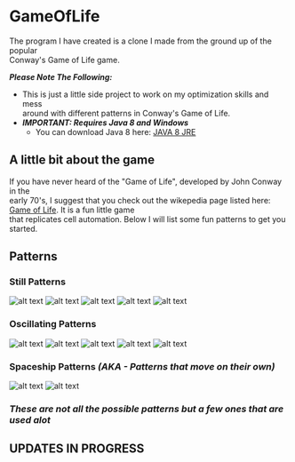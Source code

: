 # GameOfLife
The program I have created is a clone I made from the ground up of the popular  
Conway's Game of Life game.  

***Please Note The Following:***
* This is just a little side project to work on my optimization skills and mess  
  around with different patterns in Conway's Game of Life.
* ***IMPORTANT: Requires Java 8 and Windows***
  * You can download Java 8 here: [JAVA 8 JRE](https://www.oracle.com/technetwork/java/javase/downloads/jre8-downloads-2133155.html)

## A little bit about the game
If you have never heard of the "Game of Life", developed by John Conway in the  
early 70's, I suggest that you check out the wikepedia page listed here:
[Game of Life](https://en.wikipedia.org/wiki/Conway%27s_Game_of_Life). It is a fun little game   
that replicates cell automation. Below I will list some fun patterns to get you  
started.    

## Patterns
### Still Patterns
![alt text](https://upload.wikimedia.org/wikipedia/commons/thumb/9/96/Game_of_life_block_with_border.svg/66px-Game_of_life_block_with_border.svg.png) 
![alt text](https://upload.wikimedia.org/wikipedia/commons/thumb/6/67/Game_of_life_beehive.svg/98px-Game_of_life_beehive.svg.png) 
![alt text](https://upload.wikimedia.org/wikipedia/commons/thumb/f/f4/Game_of_life_loaf.svg/98px-Game_of_life_loaf.svg.png) 
![alt text](https://upload.wikimedia.org/wikipedia/commons/thumb/7/7f/Game_of_life_boat.svg/82px-Game_of_life_boat.svg.png) 
![alt text](https://upload.wikimedia.org/wikipedia/commons/thumb/3/31/Game_of_life_flower.svg/82px-Game_of_life_flower.svg.png) 
### Oscillating Patterns
![alt text](https://upload.wikimedia.org/wikipedia/commons/9/95/Game_of_life_blinker.gif) 
![alt text](https://upload.wikimedia.org/wikipedia/commons/1/12/Game_of_life_toad.gif) 
![alt text](https://upload.wikimedia.org/wikipedia/commons/1/1c/Game_of_life_beacon.gif) 
![alt text](https://upload.wikimedia.org/wikipedia/commons/0/07/Game_of_life_pulsar.gif) 
![alt text](https://upload.wikimedia.org/wikipedia/commons/f/fb/I-Column.gif) 
### Spaceship Patterns *(AKA - Patterns that move on their own)*
![alt text](https://upload.wikimedia.org/wikipedia/commons/f/f2/Game_of_life_animated_glider.gif) 
![alt text](https://upload.wikimedia.org/wikipedia/commons/3/37/Game_of_life_animated_LWSS.gif)   
### *These are not all the possible patterns but a few ones that are used alot*

## UPDATES IN PROGRESS

